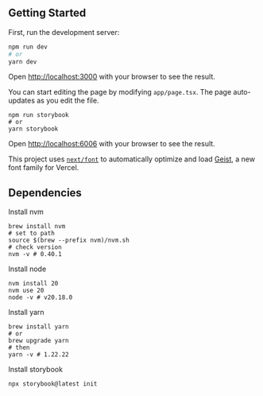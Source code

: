 ## Getting Started

First, run the development server:

```bash
npm run dev
# or
yarn dev
```

Open [http://localhost:3000](http://localhost:3000) with your browser to see the result.

You can start editing the page by modifying `app/page.tsx`. The page auto-updates as you edit the file.

```storybook
npm run storybook
# or
yarn storybook
```

Open [http://localhost:6006](http://localhost:6006) with your browser to see the result.

This project uses [`next/font`](https://nextjs.org/docs/app/building-your-application/optimizing/fonts) to automatically optimize and load [Geist](https://vercel.com/font), a new font family for Vercel.

## Dependencies

Install nvm
```
brew install nvm
# set to path
source $(brew --prefix nvm)/nvm.sh
# check version
nvm -v # 0.40.1
```

Install node 
```
nvm install 20 
nvm use 20
node -v # v20.18.0
```

Install yarn
```
brew install yarn
# or 
brew upgrade yarn 
# then
yarn -v # 1.22.22
```

Install storybook
```
npx storybook@latest init
```